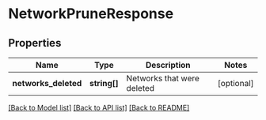 # NetworkPruneResponse

## Properties
Name | Type | Description | Notes
------------ | ------------- | ------------- | -------------
**networks_deleted** | **string[]** | Networks that were deleted | [optional] 

[[Back to Model list]](../../README.md#documentation-for-models) [[Back to API list]](../../README.md#documentation-for-api-endpoints) [[Back to README]](../../README.md)


